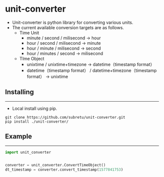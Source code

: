 # unit-converter
- Unit-converter is python library for converting various units.
- The current available conversion targets are as follows.
  - Time Unit
    - minute / second / milisecond → hour
    - hour / second / milisecond → minute
    - hour / minute / milisecond → second
    - hour / minutes / second → milisecond
  - TIme Object
    - unixtime / unixtime+timezone → datetime（timestamp format）
    - datetime（timestamp format） / datetime+timezone（timestamp format） → unixtime

## Installing
----------

- Local install using pip.

```
git clone https://github.com/subretu/unit-converter.git
pip install ./unit-converter/
```



## Example
----------------
```python
import unit_converter


converter = unit_converter.ConvertTimeObject()
dt_timestamp = converter.convert_timestamp(1577841753)
```